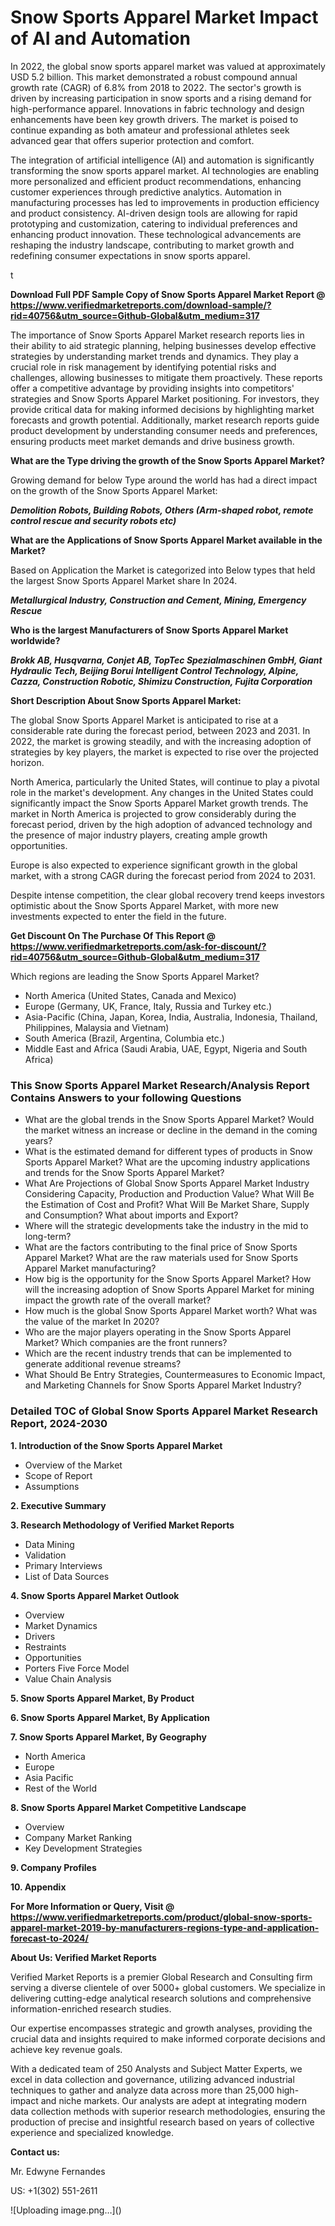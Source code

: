<h1>Snow Sports Apparel Market Impact of AI and Automation</h1><p>In 2022, the global snow sports apparel market was valued at approximately USD 5.2 billion. This market demonstrated a robust compound annual growth rate (CAGR) of 6.8% from 2018 to 2022. The sector's growth is driven by increasing participation in snow sports and a rising demand for high-performance apparel. Innovations in fabric technology and design enhancements have been key growth drivers. The market is poised to continue expanding as both amateur and professional athletes seek advanced gear that offers superior protection and comfort.</p><p>The integration of artificial intelligence (AI) and automation is significantly transforming the snow sports apparel market. AI technologies are enabling more personalized and efficient product recommendations, enhancing customer experiences through predictive analytics. Automation in manufacturing processes has led to improvements in production efficiency and product consistency. AI-driven design tools are allowing for rapid prototyping and customization, catering to individual preferences and enhancing product innovation. These technological advancements are reshaping the industry landscape, contributing to market growth and redefining consumer expectations in snow sports apparel.</p>t</p><p id="" class=""><strong>Download Full PDF Sample Copy of Snow Sports Apparel Market Report @ <a href="https://www.verifiedmarketreports.com/download-sample/?rid=40756&utm_source=Github-Global&utm_medium=317" target="_blank">https://www.verifiedmarketreports.com/download-sample/?rid=40756&utm_source=Github-Global&utm_medium=317</a></strong></p><p>The importance of&nbsp;Snow Sports Apparel Market research reports lies in their ability to aid strategic planning, helping businesses develop effective strategies by understanding market trends and dynamics. They play a crucial role in risk management by identifying potential risks and challenges, allowing businesses to mitigate them proactively. These reports offer a competitive advantage by providing insights into competitors' strategies and Snow Sports Apparel Market positioning. For investors, they provide critical data for making informed decisions by highlighting market forecasts and growth potential. Additionally, market research reports guide product development by understanding consumer needs and preferences, ensuring products meet market demands and drive business growth.</p><p><strong>What are the&nbsp;Type driving the growth of the Snow Sports Apparel Market?</strong></p><p id="" class="">Growing demand for below Type around the world has had a direct impact on the growth of the Snow Sports Apparel Market:</p><em><strong>Demolition Robots, Building Robots, Others (Arm-shaped robot, remote control rescue and security robots etc)</strong></em></p><strong>What are the&nbsp;Applications&nbsp;of Snow Sports Apparel Market available in the Market?</strong></p><p id="" class="">Based on Application the Market is categorized into Below types that held the largest Snow Sports Apparel Market share In 2024.</p><em><strong>Metallurgical Industry, Construction and Cement, Mining, Emergency Rescue</strong></em></p><strong>Who is the largest Manufacturers of Snow Sports Apparel Market worldwide?</strong></p><p><em><strong>Brokk AB, Husqvarna, Conjet AB, TopTec Spezialmaschinen GmbH, Giant Hydraulic Tech, Beijing Borui Intelligent Control Technology, Alpine, Cazza, Construction Robotic, Shimizu Construction, Fujita Corporation</strong></em></p><p id="" class=""><strong>Short Description About Snow Sports Apparel Market:</strong></p><p>The global Snow Sports Apparel Market is anticipated to rise at a considerable rate during the forecast period, between 2023 and 2031. In 2022, the market is growing steadily, and with the increasing adoption of strategies by key players, the market is expected to rise over the projected horizon.</p><p>North America, particularly the United States, will continue to play a pivotal role in the market's development. Any changes in the United States could significantly impact the Snow Sports Apparel Market growth trends. The market in North America is projected to grow considerably during the forecast period, driven by the high adoption of advanced technology and the presence of major industry players, creating ample growth opportunities.</p><p>Europe is also expected to experience significant growth in the global market, with a strong CAGR during the forecast period from 2024 to 2031.</p><p>Despite intense competition, the clear global recovery trend keeps investors optimistic about the Snow Sports Apparel Market, with more new investments expected to enter the field in the future.</p><p id="" class=""><strong>Get Discount On The Purchase Of This Report @ <a href="https://www.verifiedmarketreports.com/ask-for-discount/?rid=40756&utm_source=Github-Global&utm_medium=317" target="_blank">https://www.verifiedmarketreports.com/ask-for-discount/?rid=40756&utm_source=Github-Global&utm_medium=317</a></strong></p>Which regions are leading the Snow Sports Apparel Market?</p><ul><li>North America (United States, Canada and Mexico)</li><li>Europe (Germany, UK, France, Italy, Russia and Turkey etc.)</li><li>Asia-Pacific (China, Japan, Korea, India, Australia, Indonesia, Thailand, Philippines, Malaysia and Vietnam)</li><li>South America (Brazil, Argentina, Columbia etc.)</li><li>Middle East and Africa (Saudi Arabia, UAE, Egypt, Nigeria and South Africa)</li></ul><h3 id="" class="">This Snow Sports Apparel Market Research/Analysis Report Contains Answers to your following Questions</h3><ul><li>What are the global trends in the Snow Sports Apparel Market? Would the market witness an increase or decline in the demand in the coming years?</li><li>What is the estimated demand for different types of products in Snow Sports Apparel Market? What are the upcoming industry applications and trends for the Snow Sports Apparel Market?</li><li>What Are Projections of Global Snow Sports Apparel Market Industry Considering Capacity, Production and Production Value? What Will Be the Estimation of Cost and Profit? What Will Be Market Share, Supply and Consumption? What about imports and Export?</li><li>Where will the strategic developments take the industry in the mid to long-term?</li><li>What are the factors contributing to the final price of Snow Sports Apparel Market? What are the raw materials used for Snow Sports Apparel Market manufacturing?</li><li>How big is the opportunity for the Snow Sports Apparel Market? How will the increasing adoption of Snow Sports Apparel Market for mining impact the growth rate of the overall market?</li><li>How much is the global Snow Sports Apparel Market worth? What was the value of the market In 2020?</li><li>Who are the major players operating in the Snow Sports Apparel Market? Which companies are the front runners?</li><li>Which are the recent industry trends that can be implemented to generate additional revenue streams?</li><li>What Should Be Entry Strategies, Countermeasures to Economic Impact, and Marketing Channels for Snow Sports Apparel Market Industry?</li></ul><h3 id="" class="">Detailed TOC of Global Snow Sports Apparel Market Research Report, 2024-2030</h3><p id="" class=""><strong>1. Introduction of the Snow Sports Apparel Market</strong></p><ul><li>Overview of the Market</li><li>Scope of Report</li><li>Assumptions</li></ul><p id="" class=""><strong>2. Executive Summary</strong></p><p id="" class=""><strong>3. Research Methodology of Verified Market Reports</strong></p><ul><li>Data Mining</li><li>Validation</li><li>Primary Interviews</li><li>List of Data Sources</li></ul><p id="" class=""><strong>4. Snow Sports Apparel Market Outlook</strong></p><ul><li>Overview</li><li>Market Dynamics</li><li>Drivers</li><li>Restraints</li><li>Opportunities</li><li>Porters Five Force Model</li><li>Value Chain Analysis</li></ul><p id="" class=""><strong>5. Snow Sports Apparel Market, By Product</strong></p><p id="" class=""><strong>6. Snow Sports Apparel Market, By Application</strong></p><p id="" class=""><strong>7. Snow Sports Apparel Market, By Geography</strong></p><ul><li>North America</li><li>Europe</li><li>Asia Pacific</li><li>Rest of the World</li></ul><p id="" class=""><strong>8. Snow Sports Apparel Market Competitive Landscape</strong></p><ul><li>Overview</li><li>Company Market Ranking</li><li>Key Development Strategies</li></ul><p id="" class=""><strong>9. Company Profiles</strong></p><p id="" class=""><strong>10. Appendix</strong></p><p id="" class=""><strong>For More Information or Query, Visit @ <a href="https://www.verifiedmarketreports.com/product/global-snow-sports-apparel-market-2019-by-manufacturers-regions-type-and-application-forecast-to-2024/" target="_blank">https://www.verifiedmarketreports.com/product/global-snow-sports-apparel-market-2019-by-manufacturers-regions-type-and-application-forecast-to-2024/</a></strong></p><p id="" class=""><strong>About Us: Verified Market Reports</strong></p><p id="" class="">Verified Market Reports is a premier Global Research and Consulting firm serving a diverse clientele of over 5000+ global customers. We specialize in delivering cutting-edge analytical research solutions and comprehensive information-enriched research studies.</p><p id="" class="">Our expertise encompasses strategic and growth analyses, providing the crucial data and insights required to make informed corporate decisions and achieve key revenue goals.</p><p id="" class="">With a dedicated team of 250 Analysts and Subject Matter Experts, we excel in data collection and governance, utilizing advanced industrial techniques to gather and analyze data across more than 25,000 high-impact and niche markets. Our analysts are adept at integrating modern data collection methods with superior research methodologies, ensuring the production of precise and insightful research based on years of collective experience and specialized knowledge.</p><p id="" class=""><strong>Contact us:</strong></p><p id="" class="">Mr. Edwyne Fernandes</p><p id="" class="">US: +1(302) 551-2611</p>
![Uploading image.png…]()
